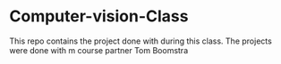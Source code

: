 # Computer-vision-Class
This repo contains the project done with during this class. The projects were done with m course partner Tom Boomstra
